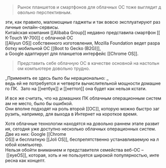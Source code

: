 >Рынок планшетов и смартфонов для облачных ОС тоже выглядит довольно перспективным.

эти, как правило, маломощные гаджеты и так вовсю эксплуатируют различные онлайн-сервисы. 
Китайская компания [[Alibaba Group]] недавно представила смартфон [[К-Тоuсh W-700]] с облачной ОС [[Aliyun OS]] собственного изготовления, Mozilla Foundation ведет разработку мобильной ОС [[Boot to Gecko (B2G)]], 
а Google адаптирует для планшетов интерфейс [[Сhromе OS]].

>Представить себе облачную ОС в качестве основной на настольном компьютере довольно трудно. 

_Применять ее здесь было бы нерационально: _
ведь ей не потребуется и четверти вычислительной мощности домашнего ПК. 
Зато на [[нетбук]] и [[неттоп]] она будет как нельзя кстати.

И все же считать, что на домашних ПК облачным операционным системам не место, было бы ошибкой. 
Они вполне подходят на роль второй [[ОС]], которую можно быстро загрузить, например, для выхода в Интернет на короткое время.

Хотя облачные технологии находятся на довольно раннем этапе развития, сегодня уже доступно несколько облачных операционных систем. 
Две из них: Google [[Сhromе OS]] и бесплатную [[Joli OS]], беспрепятственно устанавливаемую на любой компьютер. 
Нельзя обойти вниманием и представителя семейства веб-ОС – [[eyeOS]], которая, хоть и не пользуется широкой популярностью, интересна как концепт.